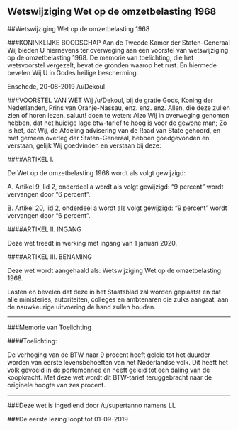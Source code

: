 ## Wetswijziging Wet op de omzetbelasting 1968 
 
##Wetswijziging Wet op de omzetbelasting 1968

###KONINKLIJKE BOODSCHAP
Aan de Tweede Kamer der Staten-Generaal
Wij bieden U hiernevens ter overweging aan een voorstel van wetswijziging op de omzetbelasting 1968. De memorie van toelichting, die het wetsvoorstel vergezelt, bevat de gronden waarop het rust. En hiermede bevelen Wij U in Godes heilige bescherming.

Enschede, 20-08-2019 /u/Dekoul

###VOORSTEL VAN WET
Wij /u/Dekoul, bij de gratie Gods, Koning der Nederlanden, Prins van Oranje-Nassau, enz. enz. enz. Allen, die deze zullen zien of horen lezen, saluut! doen te weten: Alzo Wij in overweging genomen hebben, dat het huidige lage btw-tarief te hoog is voor de gewone man; Zo is het, dat Wij, de Afdeling advisering van de Raad van State gehoord, en met gemeen overleg der Staten-Generaal, hebben goedgevonden en verstaan, gelijk Wij goedvinden en verstaan bij deze:

####ARTIKEL I.

De Wet op de omzetbelasting 1968 wordt als volgt gewijzigd:

A.
Artikel 9, lid 2, onderdeel a wordt als volgt gewijzigd:
 “9 percent” wordt vervangen door “6 percent”.

B.
Artikel 20, lid 2, onderdeel a wordt als volgt gewijzigd:
 “9 percent” wordt vervangen door “6 percent”.

####ARTIKEL II. INGANG

Deze wet treedt in werking met ingang van 1 januari 2020.

####ARTIKEL III. BENAMING

Deze wet wordt aangehaald als: Wetswijziging Wet op de omzetbelasting 1968.

Lasten en bevelen dat deze in het Staatsblad zal worden geplaatst en dat alle ministeries, autoriteiten, colleges en ambtenaren die zulks aangaat, aan de nauwkeurige uitvoering de hand zullen houden.

---

###Memorie van Toelichting

####Toelichting:

De verhoging van de BTW naar 9 procent heeft geleid tot het duurder worden van eerste levensbehoeften van het Nederlandse volk. Dit heeft het volk gevoeld in de portemonnee en heeft geleid tot een daling van de koopkracht. Met deze wet wordt dit BTW-tarief teruggebracht naar de originele hoogte van zes procent.

---

###Deze wet is ingediend door /u/supertanno namens LL

###De eerste lezing loopt tot 01-09-2019
